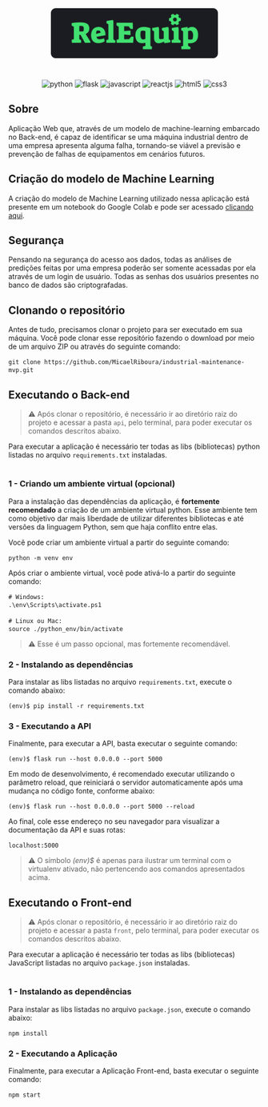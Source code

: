 <p align="center" style="margin: 40px 0">
    <img src="./front/src/assets/images/logo.svg" height="100px">
</p>

<div align="center">

![python](https://img.shields.io/badge/Python-3776AB?style=for-the-badge&logo=python&logoColor=white)
![flask](https://img.shields.io/badge/flask-%23000.svg?style=for-the-badge&logo=flask&logoColor=white)
![javascript](https://img.shields.io/badge/JavaScript-F7DF1E?style=for-the-badge&logo=javascript&logoColor=black)
![reactjs](https://img.shields.io/badge/React-20232A?style=for-the-badge&logo=react&logoColor=61DAFB)
![html5](https://img.shields.io/badge/HTML5-E34F26?style=for-the-badge&logo=html5&logoColor=white)
![css3](https://img.shields.io/badge/CSS3-1572B6?style=for-the-badge&logo=css3&logoColor=white)

</div>

## Sobre
Aplicação Web que, através de um modelo de machine-learning embarcado no Back-end, é capaz de identificar se uma máquina industrial dentro de uma empresa apresenta alguma falha, tornando-se viável a previsão e prevenção de falhas de equipamentos em cenários futuros.

## Criação do modelo de Machine Learning

A criação do modelo de Machine Learning utilizado nessa aplicação está presente em um notebook do Google Colab e pode ser acessado [clicando aqui](https://colab.research.google.com/drive/1fSGnvryvNEgY_4oq7OJRIKYlUWdh-xej?usp=sharing).

## Segurança

Pensando na segurança do acesso aos dados, todas as análises de predições feitas por uma empresa poderão ser somente acessadas por ela através de um login de usuário. Todas as senhas dos usuários presentes no banco de dados são criptografadas.


## Clonando o repositório
Antes de tudo, precisamos clonar o projeto para ser executado em sua máquina. Você pode clonar esse repositório fazendo o download por meio de um arquivo ZIP ou através do seguinte comando:

```
git clone https://github.com/MicaelRiboura/industrial-maintenance-mvp.git
```


## Executando o Back-end

> ⚠️ Após clonar o repositório, é necessário ir ao diretório raiz do projeto e acessar a pasta `api`, pelo terminal, para poder executar os comandos descritos abaixo.

Para executar a aplicação é necessário ter todas as libs (bibliotecas) python listadas no arquivo `requirements.txt` instaladas. 

#

### 1 - Criando um ambiente virtual (opcional)

Para a instalação das dependências da aplicação, é **fortemente recomendado** a criação de um ambiente virtual python. Esse ambiente tem como objetivo dar mais liberdade de utilizar diferentes bibliotecas e até versões da linguagem Python, sem que haja conflito entre elas.

Você pode criar um  ambiente virtual a partir do seguinte comando:

```
python -m venv env
```

Após criar o ambiente virtual, você pode ativá-lo a partir do seguinte comando:

```
# Windows:
.\env\Scripts\activate.ps1

# Linux ou Mac:
source ./python_env/bin/activate
```

> ⚠️ Esse é um passo opcional, mas fortemente recomendável.

### 2 - Instalando as dependências

Para instalar as libs listadas no arquivo `requirements.txt`, execute o comando abaixo:

```
(env)$ pip install -r requirements.txt
```
### 3 - Executando a API
Finalmente, para executar a API, basta executar o seguinte comando:

```
(env)$ flask run --host 0.0.0.0 --port 5000
```

Em modo de desenvolvimento, é recomendado executar utilizando o parâmetro reload, que reiniciará o servidor automaticamente após uma mudança no código fonte, conforme abaixo:

```
(env)$ flask run --host 0.0.0.0 --port 5000 --reload
```

Ao final, cole esse endereço no seu navegador para visualizar a documentação da API e suas rotas:

```
localhost:5000
```

> ⚠️ O símbolo *(env)$* é apenas para ilustrar um terminal com o virtualenv ativado, não pertencendo aos comandos apresentados acima.

## Executando o Front-end

> ⚠️ Após clonar o repositório, é necessário ir ao diretório raiz do projeto e acessar a pasta `front`, pelo terminal, para poder executar os comandos descritos abaixo.

Para executar a aplicação é necessário ter todas as libs (bibliotecas) JavaScript listadas no arquivo `package.json` instaladas. 

#

### 1 - Instalando as dependências

Para instalar as libs listadas no arquivo `package.json`, execute o comando abaixo:

```
npm install
```
### 2 - Executando a Aplicação
Finalmente, para executar a Aplicação Front-end, basta executar o seguinte comando:

```
npm start
```